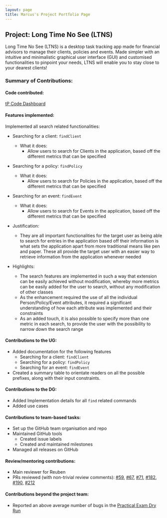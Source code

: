 ```yaml
---
layout: page
title: Marcus's Project Portfolio Page
---
```


## Project: Long Time No See (LTNS)

Long Time No See (LTNS) is a desktop task tracking app made for financial advisors to manage their clients, policies and events. Made simpler with an intuitive and minimalistic graphical user interface (GUI) and customised functionalities to pinpoint your needs, LTNS will enable you to stay close to your dearest clients!

### Summary of Contributions:

#### Code contributed:
[tP Code Dashboard](https://nus-cs2103-ay2223s1.github.io/tp-dashboard/?search=marcusczh&breakdown=true)

#### Features implemented:

Implemented all search related functionalities:
- Searching for a client: `findClient` 
  - What it does:
    - Allow users to search for Clients in the application, based off the different metrics that can be specified

- Searching for a policy: `findPolicy`
  - What it does:
      - Allow users to search for Policies in the application, based off the different metrics that can be specified

- Searching for an event: `findEvent`
  - What it does:
      - Allow users to search for Events in the application, based off the different metrics that can be specified

- Justification:
    - They are all important functionalities for the target user as being able to search for entries in the application based off their information is what sets the application apart from more traditional means like pen and paper. These all provide the target user with an easier way to retrieve information from the application whenever needed
- Highlights:
    - The search features are implemented in such a way that extension can be easily achieved without modification, whereby more metrics can be easily added for the user to search, without any modification of other classes
    - As the enhancement required the use of all the individual Person/Policy/Event attributes, it required a significant understanding of how each attribute was implemented and their constraints
    - As an added touch, it is also possible to specify more than one metric in each search, to provide the user with the possibility to narrow down the search range

#### Contributions to the UG:
- Added documentation for the following features
  - Searching for a client: `findClient`
  - Searching for a policy: `findPolicy`
  - Searching for an event: `findEvent`
- Created a summary table to orientate readers on all the possible prefixes, along with their input constraints.

#### Contributions to the DG:
- Added Implementation details for all `find` related commands 
- Added use cases

#### Contributions to team-based tasks:
- Set up the GitHub team organisation and repo
- Maintained GitHub tools
  - Created issue labels
  - Created and maintained milestones
- Managed all releases on GitHub

#### Review/mentoring contributions:
- Main reviewer for Reuben
- PRs reviewed (with non-trivial review comments): [\#59](https://github.com/AY2223S1-CS2103T-W13-2/tp/pull/59), [\#67](https://github.com/AY2223S1-CS2103T-W13-2/tp/pull/67), [\#71](https://github.com/AY2223S1-CS2103T-W13-2/tp/pull/71), [\#182](https://github.com/AY2223S1-CS2103T-W13-2/tp/pull/182), [\#190](https://github.com/AY2223S1-CS2103T-W13-2/tp/pull/190), [\#212](https://github.com/AY2223S1-CS2103T-W13-2/tp/pull/212)

#### Contributions beyond the project team:
- Reported an above average number of bugs in the [Practical Exam Dry Run](https://github.com/marcusczh/ped/issues)
